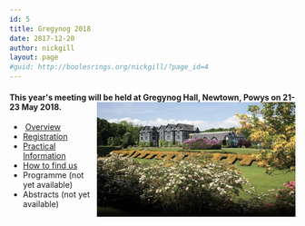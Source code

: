 ```yaml
---
id: 5
title: Gregynog 2018
date: 2017-12-20
author: nickgill
layout: page
#guid: http://boolesrings.org/nickgill/?page_id=4
---
```


#### This year's meeting will be held at Gregynog Hall, Newtown, Powys on 21-23 May 2018. <img style="float: right;" src="/files/2017/12/gregynog.jpg" width="350pt" alt="Gregynog" /> 

  *  [Overview](gregynog-overview.md)
  *  [Registration](gregynog-registration.md)
  *  [Practical Information](gregynog-practical.md)
  *  [How to find us](gregynog-how-to-find-us.md)
  *  Programme (not yet available)
  *  Abstracts (not yet available)


